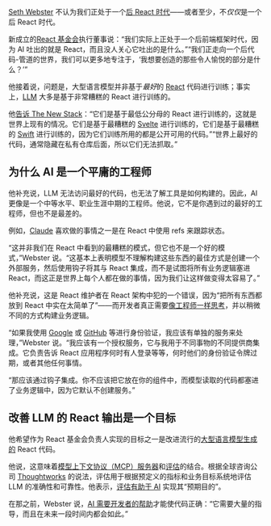 [Seth Webster](https://www.linkedin.com/in/swebster) 不认为我们正处于一个[后 React 时代](https://thenewstack.io/after-a-decade-of-react-is-frontend-a-post-react-world-now/)——或者至少，不*仅仅*是一个后 React 时代。

新成立的[React 基金会](https://thenewstack.io/new-react-foundation-to-manage-framework/)执行董事说：“我们实际上正处于一个后前端框架时代，因为 AI 吐出的就是 React，而且没人关心它吐出的是什么。”“我们正走向一个后代码-管道的世界，我们可以更多地专注于，‘我想要创造的那些令人愉悦的部分是什么？’”

他接着说，问题是，大型语言模型并非基于*最好*的 [React](https://thenewstack.io/react-compiler-is-coming/) 代码进行训练；事实上，[LLM](https://thenewstack.io/introduction-to-llms/) 大多是基于非常糟糕的 React 进行训练的。

他[告诉 The New Stack](https://thenewstack.io/react-foundation-leader-on-whats-next-for-the-framework/)：“它们是基于最低公分母的 React 进行训练的，这就是世界上现有的情况。它们是基于最糟糕的 [Svelte](https://thenewstack.io/svelte-adds-asynchronous-sync-inside-components/) 进行训练的，它们是基于最糟糕的 [Swift](https://thenewstack.io/get-started-with-swift/) 进行训练的，因为它们训练所用的都是公开可用的代码。”“世界上最好的代码，通常隐藏在私有仓库后面，所以它们无法抓取。”

## 为什么 AI 是一个平庸的工程师

他补充说，LLM 无法访问最好的代码，也无法了解工具是如何构建的。因此，AI 更像是一个中等水平、职业生涯中期的工程师。他说，它不是你遇到过的最好的工程师，但也不是最差的。

例如，[Claude](https://thenewstack.io/anthropics-claude-code-comes-to-web-and-mobile/) 喜欢做的事情之一是在 React 中使用 refs 来跟踪状态。

“这并非我们在 React 中看到的最糟糕的模式，但它也不是一个好的模式，”Webster 说。“这基本上表明模型不理解构建这些东西的最佳方式是创建一个外部服务，然后使用钩子将其与 React 集成，而不是试图将所有业务逻辑塞进 React，而这正是世界上每个人都在做的事情，因为我们让这样做变得太容易了。”

他补充说，这是 React 维护者在 React 架构中犯的一个错误，因为“把所有东西都放到 React 中实在太简单了”——而开发者真正需要[像工程师一样思考](https://thenewstack.io/ai-engineering-what-developers-need-to-think-about-in-2024/)，并以稍微不同的方式构建业务逻辑。

“如果我使用 [Google](https://thenewstack.io/googles-gemini-cli-agent-comes-to-zed/) 或 [GitHub](https://thenewstack.io/github-will-prioritize-migrating-to-azure-over-feature-development/) 等进行身份验证，我应该有单独的服务来处理，”Webster 说。“我应该有一个授权服务，它与我用于不同事物的不同提供商集成。它负责告诉 React 应用程序何时有人登录等等，何时他们的身份验证令牌过期，或者其他任何事情。

“那应该通过钩子集成。你不应该把它放在你的组件中，而模型读取的代码都塞进了业务逻辑中，因为它默认不创建服务。”

## 改善 LLM 的 React 输出是一个目标

他希望作为 React 基金会负责人实现的目标之一是改进流行的[大型语言模型生成的](https://thenewstack.io/better-llm-agent-quality-through-code-generation-and-rag/) React 代码。

他说，这意味着[模型上下文协议（MCP）服务器](https://thenewstack.io/10-mcp-servers-for-frontend-developers/)和[评估](https://thenewstack.io/where-ai-benchmarks-fall-short-and-how-to-evaluate-models-instead/)的结合。根据全球咨询公司 [Thoughtworks](https://www.thoughtworks.com/en-us/insights/decoder/a/ai-evals) 的说法，评估用于根据预定义的指标和业务目标系统地评估 LLM 的准确性和可靠性。他表示，[评估有助于 AI](https://thenewstack.io/ai-agentic-evaluation-tools-help-devs-fight-hallucinations/) 实现其“预期目的”。

在那之前，Webster 说，[AI 需要开发者的帮助](https://thenewstack.io/ai-generated-code-needs-refactoring-say-76-of-developers/)才能使代码正确：“它需要大量的指导，而且在未来一段时间内都会如此。”